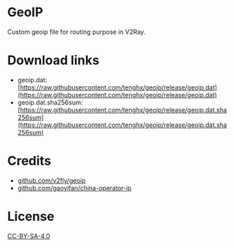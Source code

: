 # GeoIP

Custom geoip file for routing purpose in V2Ray.

# Download links

- geoip.dat: [https://raw.githubusercontent.com/tenghx/geoip/release/geoip.dat](https://raw.githubusercontent.com/tenghx/geoip/release/geoip.dat)
- geoip.dat.sha256sum: [https://raw.githubusercontent.com/tenghx/geoip/release/geoip.dat.sha256sum](https://raw.githubusercontent.com/tenghx/geoip/release/geoip.dat.sha256sum)

# Credits

- [github.com/v2fly/geoip](https://github.com/v2fly/geoip)
- [github.com/gaoyifan/china-operator-ip](https://github.com/gaoyifan/china-operator-ip)

# License

[CC-BY-SA-4.0](https://github.com/tenghx/geoip/blob/master/LICENSE)
